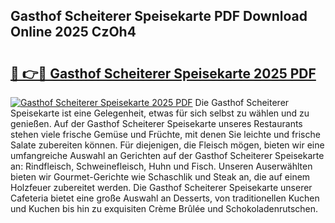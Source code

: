 ## Gasthof Scheiterer Speisekarte PDF Download Online 2025 CzOh4

# <h2><a href="http://gcbe83w.nevu.top/?p=Gasthof+Scheiterer+Speisekarte">🔗 👉🔴 Gasthof Scheiterer Speisekarte 2025 PDF</a></h2>

[![Gasthof Scheiterer Speisekarte 2025 PDF](https://i.imgur.com/dBaPXMq.png)](http://gcbe83w.nevu.top/?p=Gasthof+Scheiterer+Speisekarte)
Die Gasthof Scheiterer Speisekarte ist eine Gelegenheit, etwas für sich selbst zu wählen und zu genießen. Auf der Gasthof Scheiterer Speisekarte unseres Restaurants stehen viele frische Gemüse und Früchte, mit denen Sie leichte und frische Salate zubereiten können. Für diejenigen, die Fleisch mögen, bieten wir eine umfangreiche Auswahl an Gerichten auf der Gasthof Scheiterer Speisekarte an: Rindfleisch, Schweinefleisch, Huhn und Fisch. Unseren Auserwählten bieten wir Gourmet-Gerichte wie Schaschlik und Steak an, die auf einem Holzfeuer zubereitet werden. Die Gasthof Scheiterer Speisekarte unserer Cafeteria bietet eine große Auswahl an Desserts, von traditionellen Kuchen und Kuchen bis hin zu exquisiten Crème Brûlée und Schokoladenrutschen.
